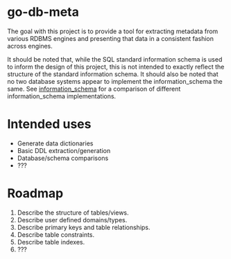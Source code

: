 # go-db-meta

The goal with this project is to provide a tool for extracting metadata
from various RDBMS engines and presenting that data in a consistent
fashion across engines.

It should be noted that, while the SQL standard information schema is
used to inform the design of this project, this is not intended to
exactly reflect the structure of the standard information schema. It
should also be noted that no two database systems appear to implement
the information_schema the same. See
[information_schema](information_schema/readme.md) for a comparison of
different information_schema implementations.

# Intended uses

 * Generate data dictionaries
 * Basic DDL extraction/generation
 * Database/schema comparisons
 * ???

# Roadmap

 1. Describe the structure of tables/views.
 1. Describe user defined domains/types.
 1. Describe primary keys and table relationships.
 1. Describe table constraints.
 1. Describe table indexes.
 1. ???
